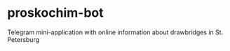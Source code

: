 # proskochim-bot
Telegram mini-application with online information about drawbridges in St. Petersburg

